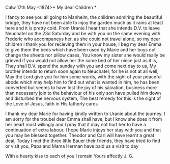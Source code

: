  Calw 17th May <1874>*
My dear Children <Fried>*

I fancy to see you all going to Manheim, the children admiring the beautiful bridge, they have not been able to injoy the garden much as it rains at least here and it is pretty cold. From Uranie I hear that she intends D.V. to leave Neuchatel on the 23d Saturday and be with you on the same evening with Frederic who accompaneys her, as she could not travel alone, so my dear children I thank you for recieving them in your house, I beg my dear Emma to give them the beds which have been used by Marie and her boys not change the sheets nor pillow cases, You know my sister she would really be grieved if you would not allow her the same bed of her niece just as it is, They shall D.V. spend the sunday with you and come next day to us, My brother intends to return soon again to Neuchatel; for he is not at all well, May the Lord give you for him some words, with the sight of your peaceful abode which may help him to find out what is wanted in him, he has been converted but seems to have lost the joy of his salvation, business more than necessary join to the behaviour of his only son have pulled him down and disturbed the nervous system, The best remedy for this is the sight of the Love of Jesus, faith in His fatherly cares

I thank my dear Marie for having kindly written to Uranie about the journey. I am sorry for the troubel dear Emma shall have, but I know she does it from her heart most willingly and I pray that it may not hurt her to have a continuation of extra labour. I hope Marie injoys her stay with you and that you may be blessed together. Theodor and Carl will have learnt a great deal, Today I met the three little Bauer their friends, they have tried to find or visit you, Papa and Mama Herman have paid us a visit to day

With a hearty kiss to each of you I remain
 Yours affectly J. G.
